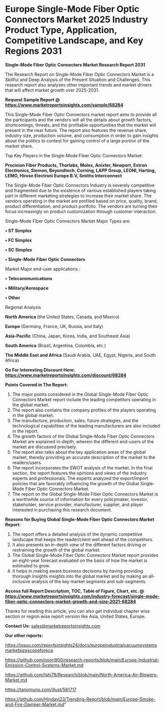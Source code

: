 # Europe Single-Mode Fiber Optic Connectors Market 2025 Industry Product Type, Application, Competitive Landscape, and Key Regions 2031

<strong>Single-Mode Fiber Optic Connectors Market Research Report 2031</strong>

The Research Report on Single-Mode Fiber Optic Connectors Market is a Skillful and Deep Analysis of the Present Situation and Challenges. This research report also analyzes other important trends and market drivers that will affect market growth over 2025-2031.

<strong>Request Sample Report @ <a href=https://www.marketreportsinsights.com/sample/68284>https://www.marketreportsinsights.com/sample/68284</a></strong>

This Single-Mode Fiber Optic Connectors market report aims to provide all the participants and the vendors will all the details about growth factors, shortcomings, threats, and the profitable opportunities that the market will present in the near future. The report also features the revenue share, industry size, production volume, and consumption in order to gain insights about the politics to contest for gaining control of a large portion of the market share.

Top Key Players in the Single-Mode Fiber Optic Connectors Market:

<strong>Precision Fiber Products, Thorlabs, Molex, Anixter, Newport, Extron Electronics, Siemon, Beyondtech, Corning, LAPP Group, LEONI, Harting, LEMO, Hirose Electroni Europe B.V, Smiths Interconnect</strong>

The Single-Mode Fiber Optic Connectors Industry is severely competitive and fragmented due to the existence of various established players taking part in different marketing strategies to increase their market share. The vendors operating in the market are profiled based on price, quality, brand, product differentiation, and product portfolio. The vendors are turning their focus increasingly on product customization through customer interaction.

Single-Mode Fiber Optic Connectors Market Major Types are:

<strong>• ST Simplex

• FC Simplex

• SC Simplex

• Single-Mode Fiber Optic Connectors</strong>

Market Major end-user applications :

<strong>• Telecommunications

• Military/Aerospace

• Other</strong>

Regional Analysis

</u><strong><b>North America</b></strong> (the United States, Canada, and Mexico)

<strong><b>Europe </b></strong>(Germany, France, UK, Russia, and Italy)

<strong><b>Asia-Pacific</b></strong> (China, Japan, Korea, India, and Southeast Asia)

<strong><b>South America</b></strong> (Brazil, Argentina, Colombia, etc.)

<strong><b>The Middle East and Africa</b></strong> (Saudi Arabia, UAE, Egypt, Nigeria, and South Africa)

<strong>Go For Interesting Discount Here: <a href=https://www.marketreportsinsights.com/discount/68284>https://www.marketreportsinsights.com/discount/68284</a></strong>

<strong>Points Covered in The Report:</strong>
<ol>
  <li>The major points considered in the Global Single-Mode Fiber Optic Connectors Market report include the leading competitors operating in the global market.</li>
  <li>The report also contains the company profiles of the players operating in the global market.</li>
  <li>The manufacture, production, sales, future strategies, and the technological capabilities of the leading manufacturers are also included in the report.</li>
  <li>The growth factors of the Global Single-Mode Fiber Optic Connectors Market are explained in-depth, wherein the different end-users of the market are discussed precisely.</li>
  <li>The report also talks about the key application areas of the global market, thereby providing an accurate description of the market to the readers/users.</li>
  <li>The report incorporates the SWOT analysis of the market. In the final section, the report features the opinions and views of the industry experts and professionals. The experts analyzed the export/import policies that are favorably influencing the growth of the Global Single-Mode Fiber Optic Connectors Market.</li>
  <li>The report on the Global Single-Mode Fiber Optic Connectors Market is a worthwhile source of information for every policymaker, investor, stakeholder, service provider, manufacturer, supplier, and player interested in purchasing this research document.</li>
</ol>
<strong>Reasons for Buying Global Single-Mode Fiber Optic Connectors Market Report:</strong>

<ol>
  <li>The report offers a detailed analysis of the dynamic competitive landscape that keeps the reader/client well ahead of the competitors.</li>
  <li>It also presents an in-depth view of the different factors driving or restraining the growth of the global market.</li>
  <li>The Global Single-Mode Fiber Optic Connectors Market report provides an eight-year forecast evaluated on the basis of how the market is estimated to grow.</li>
  <li>It helps in making aware business decisions by having providing thorough insights insights into the global market and by making an all-inclusive analysis of the key market segments and sub-segments.</li>
</ol>
<strong>Access full Report Description, TOC, Table of Figure, Chart, etc. @ <a href=https://www.marketreportsinsights.com/industry-forecast/single-mode-fiber-optic-connectors-market-growth-and-size-2021-68284>https://www.marketreportsinsights.com/industry-forecast/single-mode-fiber-optic-connectors-market-growth-and-size-2021-68284</a></strong>


Thanks for reading this article; you can also get individual chapter wise section or region wise report version like Asia, United States, Europe.

<strong>Contact Us:</strong>
sales@marketreportsinsights.com

<strong>Our other reports:</strong>

<a href=https://issuu.com/reportsinsights24/docs/europeindustrialvacuumsystemsmarketsizescopeforeca>https://issuu.com/reportsinsights24/docs/europeindustrialvacuumsystemsmarketsizescopeforeca</a>

<a href=https://github.com/noori900/research-reports/blob/main/Europe-Industrial-Emission-Control-Systems-Market.md>https://github.com/noori900/research-reports/blob/main/Europe-Industrial-Emission-Control-Systems-Market.md</a>

<a href=https://github.com/Ishi78/Research/blob/main/North-America-Air-Blowers-Market.md>https://github.com/Ishi78/Research/blob/main/North-America-Air-Blowers-Market.md</a>

<a href=https://tanomuno.com/illust/561717>https://tanomuno.com/illust/561717</a>

<a href=https://github.com/Hindavi23/Trending-Report/blob/main/Europe-Smoke-and-Fire-Damper-Market.md>https://github.com/Hindavi23/Trending-Report/blob/main/Europe-Smoke-and-Fire-Damper-Market.md</a>"
